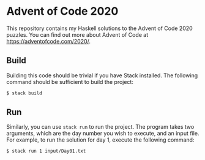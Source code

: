 # Advent of Code 2020

This repository contains my Haskell solutions to the Advent of Code 2020
puzzles. You can find out more about Advent of Code at
https://adventofcode.com/2020/.

## Build

Building this code should be trivial if you have Stack installed. The following
command should be sufficient to build the project:

```bash
$ stack build
```

## Run

Similarly, you can use `stack run` to run the project. The program takes two
arguments, which are the day number you wish to execute, and an input file. For
example, to run the solution for day 1, execute the following command:

```bash
$ stack run 1 input/Day01.txt
```
